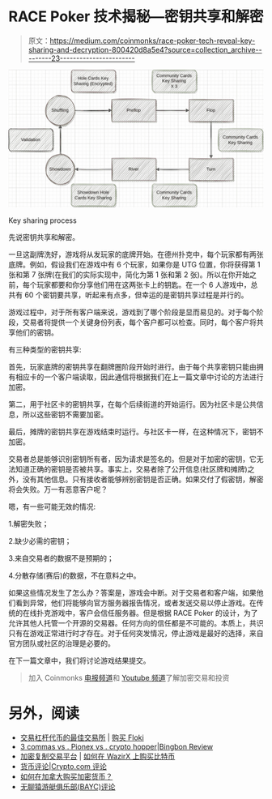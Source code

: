 # RACE Poker 技术揭秘—密钥共享和解密

> 原文：<https://medium.com/coinmonks/race-poker-tech-reveal-key-sharing-and-decryption-800420d8a5e4?source=collection_archive---------23----------------------->

![](img/3546240f71ef2a98fad652f645220129.png)

Key sharing process

先说密钥共享和解密。

一旦这副牌洗好，游戏将从发玩家的底牌开始。在德州扑克中，每个玩家都有两张底牌。例如，假设我们在游戏中有 6 个玩家，如果你是 UTG 位置，你将获得第 1 张和第 7 张牌(在我们的实际实现中，简化为第 1 张和第 2 张)。所以在你开始之前，每个玩家都要和你分享他们用在这两张卡上的钥匙。在一个 6 人游戏中，总共有 60 个密钥要共享，听起来有点多，但幸运的是密钥共享过程是并行的。

游戏过程中，对于所有客户端来说，游戏到了哪个阶段是显而易见的。对于每个阶段，交易者将提供一个关键身份列表，每个客户都可以检查。同时，每个客户将共享他们的密钥。

有三种类型的密钥共享:

首先，玩家底牌的密钥共享在翻牌圈阶段开始时进行。由于每个共享密钥只能由拥有相应卡的一个客户端读取，因此通信将根据我们在上一篇文章中讨论的方法进行加密。

第二，用于社区卡的密钥共享，在每个后续街道的开始运行。因为社区卡是公共信息，所以这些密钥不需要加密。

最后，摊牌的密钥共享在游戏结束时运行。与社区卡一样，在这种情况下，密钥不加密。

交易者总是能够识别密钥所有者，因为请求是签名的。但是对于加密的密钥，它无法知道正确的密钥是否被共享。事实上，交易者除了公开信息(社区牌和摊牌)之外，没有其他信息。只有接收者能够辨别密钥是否正确。如果交付了假密钥，解密将会失败。万一有恶意客户呢？

嗯，有一些可能无效的情况:

1.解密失败；

2.缺少必需的密钥；

3.来自交易者的数据不是预期的；

4.分散存储(赛后)的数据，不在意料之中。

如果这些情况发生了怎么办？答案是，游戏会中断。对于交易者和客户端，如果他们看到异常，他们将能够向官方服务器报告情况，或者发送交易以停止游戏。在传统的在线扑克游戏中，客户会信任服务器。但是根据 RACE Poker 的设计，为了允许其他人托管一个开源的交易器。任何方向的信任都是不可能的。本质上，共识只有在游戏正常进行时才存在。对于任何突发情况，停止游戏是最好的选择，来自官方团队或社区的治理是必要的。

在下一篇文章中，我们将讨论游戏结果提交。

> 加入 Coinmonks [电报频道](https://t.me/coincodecap)和 [Youtube 频道](https://www.youtube.com/c/coinmonks/videos)了解加密交易和投资

# 另外，阅读

*   [交易杠杆代币的最佳交易所](https://coincodecap.com/leveraged-token-exchanges) | [购买 Floki](https://coincodecap.com/buy-floki-inu-token)
*   [3 commas vs . Pionex vs . crypto hopper](https://coincodecap.com/3commas-vs-pionex-vs-cryptohopper)|[Bingbon Review](https://coincodecap.com/bingbon-review)
*   [加密复制交易平台](/coinmonks/top-10-crypto-copy-trading-platforms-for-beginners-d0c37c7d698c) | [如何在 WazirX 上购买比特币](/coinmonks/buy-bitcoin-on-wazirx-2d12b7989af1)
*   [货币评论](https://coincodecap.com/coinloan-review)|[Crypto.com 评论](/coinmonks/crypto-com-review-f143dca1f74c)
*   [如何在加拿大购买加密货币？](https://coincodecap.com/how-to-buy-cryptocurrency-in-canada)
*   [无聊猿游艇俱乐部(BAYC)评论](https://coincodecap.com/bored-ape-yacht-club-bayc-review)